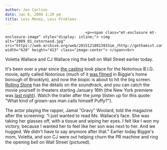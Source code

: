 ```yaml
---
author: Jen Carlson
date: Jan 8, 2009 2:20 pm
title: Less Money, Less Problems
---
```


	
										<p><span class="mt-enclosure mt-enclosure-image" style="display: inline;"> <img alt="2009_01_notornasd.jpg" src="https://web.archive.org/web/20151218013933im_/http://gothamist.com/attachments/arts_jen/2009_01_notornasd.jpg" width="620" height="413" class="image-center"> </span><br>
<span class="photo_caption">Voletta Wallace and CJ Wallace ring the bell on Wall Street earlier today.</span></p>

<p>It&apos;s been over a year since <a href="https://web.archive.org/web/20151218013933/http://gothamist.com/2007/10/09/finding_biggie.php">the casting</a> took place for the Notorious B.I.G. movie, aptly called <em>Notorious</em> (much of it <a href="https://web.archive.org/web/20151218013933/http://filminginbrooklyn.com/2008/06/17/notorious-on-fulton/">was filmed</a> in Biggie&apos;s home borough of Brooklyn), and now the biopic is about to hit the big screen. <a href="https://web.archive.org/web/20151218013933/http://www.rollingstone.com/rockdaily/index.php/2009/01/07/notorious-big-biopic-soundtrack-features-more-rare-demos-duet-with-biggies-son/">Rolling Stone</a> has the details on the soundtrack, and you can catch the movie yourself in theaters starting January 16th (the New York premiere was <a href="https://web.archive.org/web/20151218013933/http://www.mtv.com/movies/news/articles/1602266/story.jhtml">last night</a>). Watch the trailer after the jump (listen up for this quote: &quot;What kind of grown-ass man calls himself Puffy?&quot;).</p>

<p>The actor playing the rapper, Jamal &#x201C;Gravy&#x201D; Woolard, told the magazine after the screening: &#x201C;I just wanted to read Ms. Wallace&#x2019;s face. She was taking her glasses off, with a tissue and wiping her eyes. I felt like I won my victory, because I wanted her to feel like her son was next to her. And we hugged. We didn&apos;t have to say anymore after that.&quot; Earlier today Biggie&apos;s mom, Voletta, and son CJ were out helping churn the PR machine and ring the opening bell on Wall Street (pictured).</p>					
										
									
				